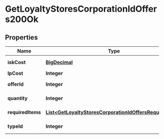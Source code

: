 
# GetLoyaltyStoresCorporationIdOffers200Ok

## Properties
Name | Type | Description | Notes
------------ | ------------- | ------------- | -------------
**iskCost** | [**BigDecimal**](BigDecimal.md) | isk_cost number | 
**lpCost** | **Integer** | lp_cost integer | 
**offerId** | **Integer** | offer_id integer | 
**quantity** | **Integer** | quantity integer | 
**requiredItems** | [**List&lt;GetLoyaltyStoresCorporationIdOffersRequiredItem&gt;**](GetLoyaltyStoresCorporationIdOffersRequiredItem.md) | required_items array | 
**typeId** | **Integer** | type_id integer | 



